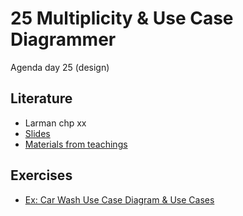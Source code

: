 # 25 Multiplicity & Use Case Diagrammer
Agenda day 25 (design)

## Literature
* Larman chp xx
* [Slides](https://drive.google.com/file/d/1mPzHr4p4rLu76damF0fMRmeat6Rh-IcC/view)
* [Materials from teachings](https://github.com/keadat1st/25_materialer_fra_undervisningen)

## Exercises
* [Ex: Car Wash Use Case Diagram & Use Cases](https://github.com/keadat1st/25_Exercise_Car_Wash_Use_Case_Diagram_Use_Cases/blob/master/README.md)
